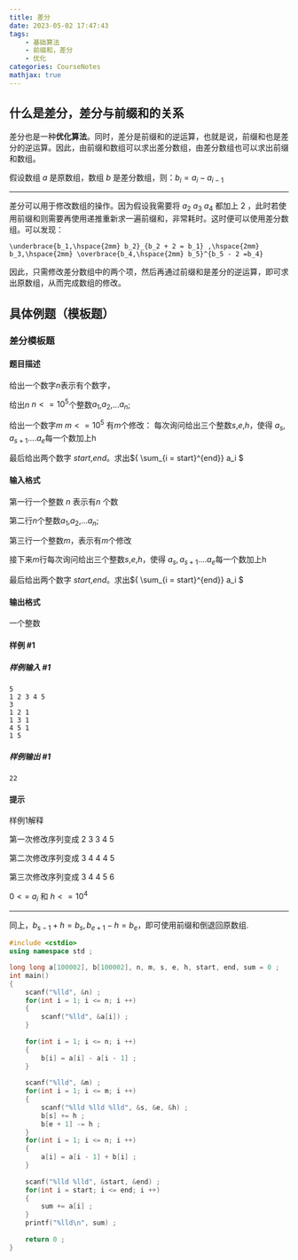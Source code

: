 ```yaml
---
title: 差分
date: 2023-05-02 17:47:43
tags: 
    - 基础算法
    - 前缀和，差分
    - 优化
categories: CourseNotes
mathjax: true
---
```


## 什么是差分，差分与前缀和的关系

差分也是一种**优化算法**。同时，差分是前缀和的逆运算，也就是说，前缀和也是差分的逆运算。因此，由前缀和数组可以求出差分数组，由差分数组也可以求出前缀和数组。

假设数组 $a$ 是原数组，数组 $b$ 是差分数组，则：$b_i = a_i - a_{i-1}$

<hr>

差分可以用于修改数组的操作。因为假设我需要将 $a_2$ $a_3$ $a_4$ 都加上 $2$ ，此时若使用前缀和则需要再使用递推重新求一遍前缀和，非常耗时。这时便可以使用差分数组。可以发现：

```mathKatex
\underbrace{b_1,\hspace{2mm} b_2}_{b_2 + 2 = b_1} ,\hspace{2mm} b_3,\hspace{2mm} \overbrace{b_4,\hspace{2mm} b_5}^{b_5 - 2 =b_4}
```

因此，只需修改差分数组中的两个项，然后再通过前缀和是差分的逆运算，即可求出原数组，从而完成数组的修改。

<!--more-->

## 具体例题（模板题）

### 差分模板题

#### 题目描述

给出一个数字$n$表示有个数字，

给出$n$ $n <= 10^5$个整数$a_1$,$a_2$,...$a_n$;

给出一个数字$m$ $m <= 10^5$ 有$m$个修改： 
每次询问给出三个整数$s$,$e$,$h$，使得 $a_s,a_{s+1}....a_{e}$每一个数加上h

最后给出两个数字 $start$,$end$。求出${ \sum_{i = start}^{end}} a_i $

#### 输入格式

第一行一个整数 $n$ 表示有$n$ 个数

第二行$n$个整数$a_1$,$a_2$,...$a_n$;

第三行一个整数$m$，表示有$m$个修改

接下来$m$行每次询问给出三个整数$s$,$e$,$h$，使得 $a_s,a_{s+1}....a_{e}$每一个数加上h

最后给出两个数字 $start$,$end$。求出${ \sum_{i = start}^{end}} a_i $

#### 输出格式

一个整数

#### 样例 #1

##### 样例输入 #1

```
5
1 2 3 4 5
3
1 2 1
1 3 1
4 5 1
1 5
```

##### 样例输出 #1

```
22
```

#### 提示

样例1解释

第一次修改序列变成 2 3 3 4 5

第二次修改序列变成 3 4 4 4 5

第三次修改序列变成 3 4 4 5 6

$0 <=$ $a_i$ 和 $h <= 10^4$

<hr>

同上，$b_{s-1} + h = b_s, b_{e + 1} - h = b_e$，即可使用前缀和倒退回原数组.

```cpp
#include <cstdio>
using namespace std ;

long long a[100002], b[100002], n, m, s, e, h, start, end, sum = 0 ;
int main()
{
    scanf("%lld", &n) ;
    for(int i = 1; i <= n; i ++)
    {
        scanf("%lld", &a[i]) ;
    }
    
    for(int i = 1; i <= n; i ++)
    {
        b[i] = a[i] - a[i - 1] ;
    }
    
    scanf("%lld", &m) ;
    for(int i = 1; i <= m; i ++)
    {
        scanf("%lld %lld %lld", &s, &e, &h) ;
        b[s] += h ;
        b[e + 1] -= h ;
    }
    for(int i = 1; i <= n; i ++)
    {
        a[i] = a[i - 1] + b[i] ;
    }
    
    scanf("%lld %lld", &start, &end) ;
    for(int i = start; i <= end; i ++)
    {
        sum += a[i] ;
    }
    printf("%lld\n", sum) ;
    
    return 0 ;
}
```